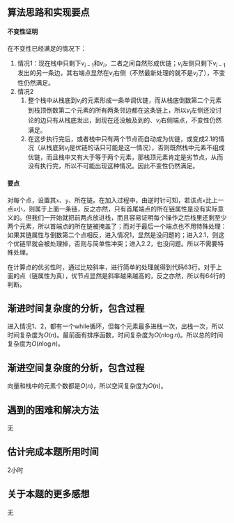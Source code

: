 ## 算法思路和实现要点
#### 不变性证明
在不变性已经满足的情况下：
1. 情况1：现在栈中只剩下$v_{i-1}$和$v_i$，二者之间自然形成优链；$v_i$左侧只剩下$v_{i-1}$发出的另一条边，其右端点显然在$v_i$右侧（不然最新处理的就不是$v_i$了），不变性仍然满足。
2. 情况2
   1. 整个栈中从栈底到$v_i$的元素形成一条单调优链，而从栈底倒数第二个元素到栈顶倒数第二个元素的所有两条邻边都在这条链上，所以$v_i$左侧还没讨论的边只有从栈底发出，到现在还没触及到的、$v_i$右侧端点，不变性仍然满足。
   2. 在这步执行完后，或者栈中只有两个节点而自动成为优链，或变成2.1的情况（从栈底到$v_i$是优链的话只可能是这一情况），否则既然栈中元素不组成优链，而且栈中又有大于等于两个元素，那栈顶元素肯定是劣节点，从而没有执行完，所以不可能出现这种情况。因此不变性仍然满足。
#### 要点
对每个点，设置其`x`、`y`、所在链。在加入过程中，由逆时针可知，若该点`x`比上一点`x`小，则属于上面一条链，反之亦然，只有首尾端点的所在链属性是没有实际意义的。但我们一开始就把前两点放进栈，而且容易证明每个操作之后栈里还剩至少两个元素，所以首端点的所在链被掩盖了；而对于最后一个端点也不用特殊处理：如果其链属性与倒数第二个点相反，进入情况1，显然是没问题的；进入2.1，则这个优链早就会被处理掉，否则与简单性冲突；进入2.2，也没问题。所以不需要特殊处理。

在计算点的优劣性时，通过比较斜率，进行简单的处理就得到代码63行。对于上面的点（链属性为真），优节点显然是斜率越来越高的，反之亦然，所以有64行的判断。
## 渐进时间复杂度的分析，包含过程
进入情况1、2，都有一个while循环，但每个元素最多进栈一次，出栈一次，所以时间复杂度为$O(n)$。最前面有排序函数，时间复杂度为$O(n\log n)$。所以总的时间复杂度为$O(n\log n)$。
## 渐进空间复杂度的分析，包含过程
向量和栈中的元素个数都是$O(n)$，所以空间复杂度为$O(n)$。
## 遇到的困难和解决方法
无
## 估计完成本题所用时间
2小时
## 关于本题的更多感想
无